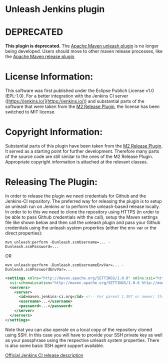 # Unleash Jenkins plugin

# **DEPRECATED**

**This plugin is deprecated.**
The [Apache Maven unleash plugin](https://github.com/shillner/unleash-maven-plugin) is no longer being developed.
Users should move to other maven release processes, like the [Apache Maven release plugin](https://maven.apache.org/guides/mini/guide-releasing.html).

License Information:
====================
This software was first published under the Eclipse Publich License v1.0 (EPL-1.0). For a better integration with the Jenkins CI server ([https://jenkins.io/](https://jenkins.io/)) and substantial parts of the software that were taken from the [M2 Release Plugin](https://wiki.jenkins-ci.org/display/JENKINS/M2+Release+Plugin), the license has been switched to MIT license.

Copyright Information:
======================
Substantial parts of this plugin have been taken from the [M2 Release Plugin](https://wiki.jenkins-ci.org/display/JENKINS/M2+Release+Plugin). It served as a starting point for further development. Therefore many parts of the source code are still similar to the ones of the M2 Release Plugin. Appropriate copyright information is attached at the relevant classes.

Releasing The Plugin:
=====================
In order to release the plugin we need credentials for Github and the Jenkins-CI repository. The preferred way for releasing the plugin is to setup an unleash run on Jenkins or to perform the unleash-based release locally. In order to to this we need to clone the repository using HTTPS (in order to be able to pass Github credentials with the call), setup the Maven settings file like shown below and then call the unleash plugin and pass your Github credentials using the unleash system properties (either the env var or the direct properties):

`mvn unleash:perform -Dunleash.scmUsername=... -Dunleash.scmPassword=...`

OR

`mvn unleash:perform -Dunleash.scmUsernameEnvVar=... -Dunleash.scmPasswordEnvVar=...`

```XML
<settings xmlns="http://maven.apache.org/SETTINGS/1.0.0" xmlns:xsi="http://www.w3.org/2001/XMLSchema-instance"
  xsi:schemaLocation="http://maven.apache.org/SETTINGS/1.0.0 http://maven.apache.org/xsd/settings-1.0.0.xsd">
  <servers>
    <server>
      <id>maven.jenkins-ci.org</id> <!-- For parent 1.397 or newer; this ID is used for historical reasons and independent of the actual host name -->
      <username>...</username>
      <password>...</password>
    </server>
  </servers>
</settings>
```

Note that you can also operate on a local copy of the repository cloned using SSH. In this case you will have to provide your SSH private key as well as your passphrase using the respective unleash system properties. There is also some basic SSH agent support available.

[Official Jenkins CI release description](https://wiki.jenkins.io/display/JENKINS/Hosting+Plugins#HostingPlugins-Releasingtojenkins-ci.org)
